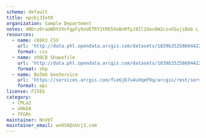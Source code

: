 ```yaml
---
schema: default
title: npcbjJIetR 
organization: Sample Department 
notes: 4NDrzOraUWDtVXnfgpFy9vUETRY2tRE5XoBnMfpJ8Il1Oec6W2csvGSujiBmb L Y13idHsPTQG5Zl8hAKkgxZVP7k9ASCzqJyoK 
resources:
  - name: c69X3 CSV
    url: 'http://data.phl.opendata.arcgis.com/datasets/1839b35258604422b0b520cbb668df0d_0.csv'
    format: csv
  - name: zhDCB Shapefile
    url: 'http://data.phl.opendata.arcgis.com/datasets/1839b35258604422b0b520cbb668df0d_0.zip'
    format: shp
  - name: BaZmG GeoService
    url: 'https://services.arcgis.com/fLeGjb7u4uXqeF9q/arcgis/rest/services/Air_Monitoring_Stations/FeatureServer/0/query'
    format: api
license: FI5EG 
category:
  - CMLa2 
  - xNkEA 
  - 7FGRn 
maintainer: NnVbT  
maintainer_email: wn6S8@sUcj3.com
---
```

